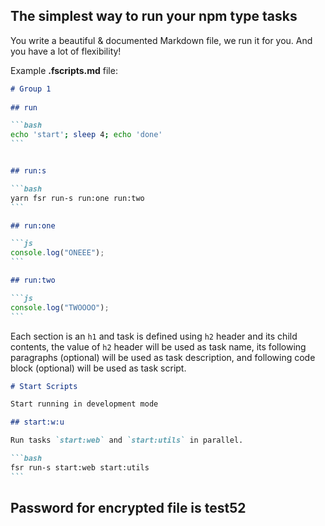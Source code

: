 ## The simplest way to run your npm type tasks

You write a beautiful & documented Markdown file, we run it for you. And you have a lot of flexibility!

Example **.fscripts.md** file:

````markdown
# Group 1
           
## run

```bash
echo 'start'; sleep 4; echo 'done'
```


## run:s

```bash
yarn fsr run-s run:one run:two
```

## run:one

```js
console.log("ONEEE");
```

## run:two

```js
console.log("TWOOOO");
```
````

Each section is an `h1` and task is defined using `h2` header and its child contents, the value of `h2` header will be used as task name, its following paragraphs (optional) will be used as task description, and following code block (optional) will be used as task script.

````markdown
# Start Scripts

Start running in development mode

## start:w:u

Run tasks `start:web` and `start:utils` in parallel.

```bash
fsr run-s start:web start:utils
```

````

## Password for encrypted file is test52 
